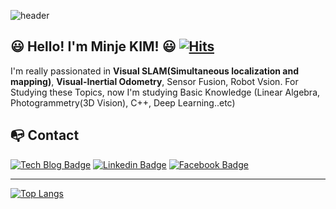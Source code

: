 ![header](https://capsule-render.vercel.app/api?type=waving&color=timeGradient&height=200&section=header&text=Welcome!&fontSize=100&animation=fadeIn&fontAlignY=40)
## :smiley: Hello! I'm Minje KIM! :smiley:                       [![Hits](https://hits.seeyoufarm.com/api/count/incr/badge.svg?url=https%3A%2F%2Fgithub.com%2Fminje-KIM&count_bg=%2379C83D&title_bg=%23555555&icon=googlehangouts.svg&icon_color=%23E7E7E7&title=VISIT&edge_flat=false)](https://hits.seeyoufarm.com)

I'm really passionated in **Visual SLAM(Simultaneous localization and mapping)**, **Visual-Inertial Odometry**, Sensor Fusion, Robot Vsion.
For Studying these Topics, now I'm studying Basic Knowledge (Linear Algebra, Photogrammetry(3D Vision), C++, Deep Learning..etc) 

## :mailbox_with_no_mail: Contact
  [![Tech Blog Badge](http://img.shields.io/badge/-Tech%20blog-black?style=flat-square&logo=Notion&link=https://slamwithme.oopy.io/)](https://slamwithme.oopy.io/) [![Linkedin Badge](https://img.shields.io/badge/-LinkedIn-blue?style=flat-square&logo=Linkedin&logoColor=white&link=https://https://www.linkedin.com/in/minje-kim-8b804916a/)](https://https://www.linkedin.com/in/minje-kim-8b804916a/) [![Facebook Badge](https://img.shields.io/badge/facebook-1877f2?style=flat-square&logo=facebook&logoColor=white&link=https://www.facebook.com/profile.php?id=100001376853942)](https://www.facebook.com/profile.php?id=100001376853942)


* * *
[![Top Langs](https://github-readme-stats.vercel.app/api/top-langs/?username=minje-KIM&layout=compact)](https://github.com/minje-KIM/github-readme-stats)

	
 
